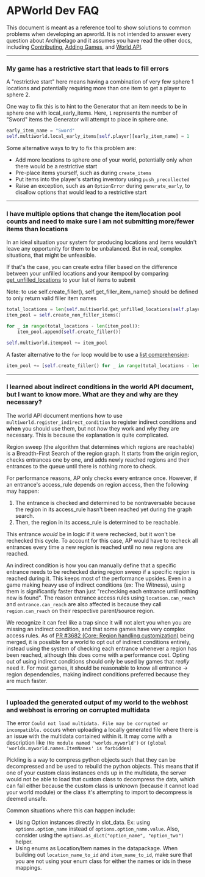 # APWorld Dev FAQ

This document is meant as a reference tool to show solutions to common problems when developing an apworld.
It is not intended to answer every question about Archipelago and it assumes you have read the other docs, 
including [Contributing](contributing.md), [Adding Games](<adding games.md>), and [World API](<world api.md>).

---

### My game has a restrictive start that leads to fill errors

A "restrictive start" here means having a combination of very few sphere 1 locations and potentially requiring more
than one item to get a player to sphere 2.

One way to fix this is to hint to the Generator that an item needs to be in sphere one with local_early_items. 
Here, `1` represents the number of "Sword" items the Generator will attempt to place in sphere one.
```py
early_item_name = "Sword"
self.multiworld.local_early_items[self.player][early_item_name] = 1
```

Some alternative ways to try to fix this problem are:
* Add more locations to sphere one of your world, potentially only when there would be a restrictive start
* Pre-place items yourself, such as during `create_items`
* Put items into the player's starting inventory using `push_precollected`
* Raise an exception, such as an `OptionError` during `generate_early`, to disallow options that would lead to a
  restrictive start

---

### I have multiple options that change the item/location pool counts and need to make sure I am not submitting more/fewer items than locations

In an ideal situation your system for producing locations and items wouldn't leave any opportunity for them to be
unbalanced. But in real, complex situations, that might be unfeasible.

If that's the case, you can create extra filler based on the difference between your unfilled locations and your
itempool by comparing [get_unfilled_locations](https://github.com/ArchipelagoMW/Archipelago/blob/main/BaseClasses.py#:~:text=get_unfilled_locations)
to your list of items to submit

Note: to use self.create_filler(), self.get_filler_item_name() should be defined to only return valid filler item names
```py
total_locations = len(self.multiworld.get_unfilled_locations(self.player))
item_pool = self.create_non_filler_items()

for _ in range(total_locations - len(item_pool)):
    item_pool.append(self.create_filler())

self.multiworld.itempool += item_pool
```

A faster alternative to the `for` loop would be to use a
[list comprehension](https://docs.python.org/3/tutorial/datastructures.html#list-comprehensions):
```py
item_pool += [self.create_filler() for _ in range(total_locations - len(item_pool))]
```

---

### I learned about indirect conditions in the world API document, but I want to know more. What are they and why are they necessary?

The world API document mentions how to use `multiworld.register_indirect_condition` to register indirect conditions and
**when** you should use them, but not *how* they work and *why* they are necessary. This is because the explanation is
quite complicated.

Region sweep (the algorithm that determines which regions are reachable) is a Breadth-First Search of the region graph.
It starts from the origin region, checks entrances one by one, and adds newly reached regions and their entrances to
the queue until there is nothing more to check.

For performance reasons, AP only checks every entrance once. However, if an entrance's access_rule depends on region
access, then the following may happen:
1. The entrance is checked and determined to be nontraversable because the region in its access_rule hasn't been
   reached yet during the graph search.
2. Then, the region in its access_rule is determined to be reachable.

This entrance *would* be in logic if it were rechecked, but it won't be rechecked this cycle.
To account for this case, AP would have to recheck all entrances every time a new region is reached until no new
regions are reached.

An indirect condition is how you can manually define that a specific entrance needs to be rechecked during region sweep
if a specific region is reached during it.
This keeps most of the performance upsides. Even in a game making heavy use of indirect conditions (ex: The Witness),
using them is significantly faster than just "rechecking each entrance until nothing new is found".
The reason entrance access rules using `location.can_reach` and `entrance.can_reach` are also affected is because they
call `region.can_reach` on their respective parent/source region.

We recognize it can feel like a trap since it will not alert you when you are missing an indirect condition,
and that some games have very complex access rules.
As of [PR #3682 (Core: Region handling customization)](https://github.com/ArchipelagoMW/Archipelago/pull/3682)
being merged, it is possible for a world to opt out of indirect conditions entirely, instead using the system of
checking each entrance whenever a region has been reached, although this does come with a performance cost.
Opting out of using indirect conditions should only be used by games that *really* need it. For most games, it should
be reasonable to know all entrance &rarr; region dependencies, making indirect conditions preferred because they are
much faster.

---

### I uploaded the generated output of my world to the webhost and webhost is erroring on corrupted multidata

The error `Could not load multidata. File may be corrupted or incompatible.` occurs when uploading a locally generated
file where there is an issue with the multidata contained within it. It may come with a description like
`(No module named 'worlds.myworld')` or `(global 'worlds.myworld.names.ItemNames' is forbidden)`

Pickling is a way to compress python objects such that they can be decompressed and be used to rebuild the
python objects. This means that if one of your custom class instances ends up in the multidata, the server would not
be able to load that custom class to decompress the data, which can fail either because the custom class is unknown
(because it cannot load your world module) or the class it's attempting to import to decompress is deemed unsafe.

Common situations where this can happen include:
* Using Option instances directly in slot_data. Ex: using `options.option_name` instead of `options.option_name.value`.
  Also, consider using the `options.as_dict("option_name", "option_two")` helper.
* Using enums as Location/Item names in the datapackage. When building out `location_name_to_id` and `item_name_to_id`,
  make sure that you are not using your enum class for either the names or ids in these mappings.
